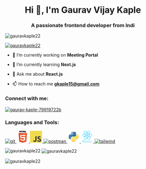 <h1 align="center">Hi 👋, I'm Gaurav Vijay Kaple</h1>
<h3 align="center">A passionate frontend developer from Indi</h3>

<p align="left"> <img src="https://komarev.com/ghpvc/?username=gauravkaple22&label=Profile%20views&color=0e75b6&style=flat" alt="gauravkaple22" /> </p>

<p align="left"> <a href="https://github.com/ryo-ma/github-profile-trophy"><img src="https://github-profile-trophy.vercel.app/?username=gauravkaple22" alt="gauravkaple22" /></a> </p>

- 🔭 I’m currently working on **Meeting Portal**

- 🌱 I’m currently learning **Next.js**

- 💬 Ask me about **React.js**

- 📫 How to reach me **gkaple15@gmail.com**

<h3 align="left">Connect with me:</h3>
<p align="left">
<a href="https://linkedin.com/in/gaurav-kaple-79919722b" target="blank"><img align="center" src="https://raw.githubusercontent.com/rahuldkjain/github-profile-readme-generator/master/src/images/icons/Social/linked-in-alt.svg" alt="gaurav-kaple-79919722b" height="30" width="40" /></a>
</p>

<h3 align="left">Languages and Tools:</h3>
<p align="left"> <a href="https://git-scm.com/" target="_blank" rel="noreferrer"> <img src="https://www.vectorlogo.zone/logos/git-scm/git-scm-icon.svg" alt="git" width="40" height="40"/> </a> <a href="https://www.w3.org/html/" target="_blank" rel="noreferrer"> <img src="https://raw.githubusercontent.com/devicons/devicon/master/icons/html5/html5-original-wordmark.svg" alt="html5" width="40" height="40"/> </a> <a href="https://developer.mozilla.org/en-US/docs/Web/JavaScript" target="_blank" rel="noreferrer"> <img src="https://raw.githubusercontent.com/devicons/devicon/master/icons/javascript/javascript-original.svg" alt="javascript" width="40" height="40"/> </a> <a href="https://postman.com" target="_blank" rel="noreferrer"> <img src="https://www.vectorlogo.zone/logos/getpostman/getpostman-icon.svg" alt="postman" width="40" height="40"/> </a> <a href="https://www.python.org" target="_blank" rel="noreferrer"> <img src="https://raw.githubusercontent.com/devicons/devicon/master/icons/python/python-original.svg" alt="python" width="40" height="40"/> </a> <a href="https://reactjs.org/" target="_blank" rel="noreferrer"> <img src="https://raw.githubusercontent.com/devicons/devicon/master/icons/react/react-original-wordmark.svg" alt="react" width="40" height="40"/> </a> <a href="https://tailwindcss.com/" target="_blank" rel="noreferrer"> <img src="https://www.vectorlogo.zone/logos/tailwindcss/tailwindcss-icon.svg" alt="tailwind" width="40" height="40"/> </a> </p>

<p><img align="left" src="https://github-readme-stats.vercel.app/api/top-langs?username=gauravkaple22&show_icons=true&locale=en&layout=compact" alt="gauravkaple22" /></p>

<p>&nbsp;<img align="center" src="https://github-readme-stats.vercel.app/api?username=gauravkaple22&show_icons=true&locale=en" alt="gauravkaple22" /></p>

<p><img align="center" src="https://github-readme-streak-stats.herokuapp.com/?user=gauravkaple22&" alt="gauravkaple22" /></p>

